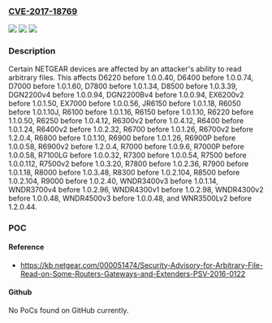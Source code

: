### [CVE-2017-18769](https://cve.mitre.org/cgi-bin/cvename.cgi?name=CVE-2017-18769)
![](https://img.shields.io/static/v1?label=Product&message=n%2Fa&color=blue)
![](https://img.shields.io/static/v1?label=Version&message=n%2Fa&color=blue)
![](https://img.shields.io/static/v1?label=Vulnerability&message=n%2Fa&color=brighgreen)

### Description

Certain NETGEAR devices are affected by an attacker's ability to read arbitrary files. This affects D6220 before 1.0.0.40, D6400 before 1.0.0.74, D7000 before 1.0.1.60, D7800 before 1.0.1.34, D8500 before 1.0.3.39, DGN2200v4 before 1.0.0.94, DGN2200Bv4 before 1.0.0.94, EX6200v2 before 1.0.1.50, EX7000 before 1.0.0.56, JR6150 before 1.0.1.18, R6050 before 1.0.1.10J, R6100 before 1.0.1.16, R6150 before 1.0.1.10, R6220 before 1.1.0.50, R6250 before 1.0.4.12, R6300v2 before 1.0.4.12, R6400 before 1.0.1.24, R6400v2 before 1.0.2.32, R6700 before 1.0.1.26, R6700v2 before 1.2.0.4, R6800 before 1.0.1.10, R6900 before 1.0.1.26, R6900P before 1.0.0.58, R6900v2 before 1.2.0.4, R7000 before 1.0.9.6, R7000P before 1.0.0.58, R7100LG before 1.0.0.32, R7300 before 1.0.0.54, R7500 before 1.0.0.112, R7500v2 before 1.0.3.20, R7800 before 1.0.2.36, R7900 before 1.0.1.18, R8000 before 1.0.3.48, R8300 before 1.0.2.104, R8500 before 1.0.2.104, R9000 before 1.0.2.40, WNDR3400v3 before 1.0.1.14, WNDR3700v4 before 1.0.2.96, WNDR4300v1 before 1.0.2.98, WNDR4300v2 before 1.0.0.48, WNDR4500v3 before 1.0.0.48, and WNR3500Lv2 before 1.2.0.44.

### POC

#### Reference
- https://kb.netgear.com/000051474/Security-Advisory-for-Arbitrary-File-Read-on-Some-Routers-Gateways-and-Extenders-PSV-2016-0122

#### Github
No PoCs found on GitHub currently.

